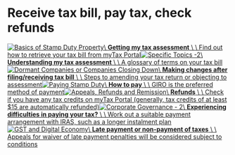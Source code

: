 # Receive tax bill, pay tax, check refunds

[![Basics of Stamp Duty Property](https://www.iras.gov.sg/images/default-source/illustrations-png/basics-of-stamp-duty-for-property.png?sfvrsn=99d1c001_3)\\
**Getting my tax assessment** \\
\\
Find out how to retrieve your tax bill from myTax Portal](https://www.iras.gov.sg/taxes/individual-income-tax/basics-of-individual-income-tax/receive-tax-bill-pay-tax-check-refunds/getting-my-tax-assessment)[![Specific Topics -2](https://www.iras.gov.sg/images/default-source/illustrations-png/specific-topics-2.png?sfvrsn=4f209a25_3)\\
**Understanding my tax assessment** \\
\\
A glossary of terms on your tax bill](https://www.iras.gov.sg/taxes/individual-income-tax/basics-of-individual-income-tax/receive-tax-bill-pay-tax-check-refunds/understanding-my-tax-assessment)[![Dormant Companies or Companies Closing Down](https://www.iras.gov.sg/images/default-source/illustrations-png/dormant-companies-or-companies-closing-down.png?sfvrsn=d200bbb0_3)\\
**Making changes after filing/receiving tax bill** \\
\\
Steps to amending your tax return or objecting to assessment](https://www.iras.gov.sg/taxes/individual-income-tax/basics-of-individual-income-tax/understanding-my-income-tax-filing/making-changes-after-filing-receiving-tax-bill)[![Paying Stamp Duty](https://www.iras.gov.sg/images/default-source/illustrations-png/paying-stamp-duty.png?sfvrsn=42cc5d0d_3)\\
**How to pay** \\
\\
GIRO is the preferred method of payment](https://www.iras.gov.sg/taxes/individual-income-tax/basics-of-individual-income-tax/receive-tax-bill-pay-tax-check-refunds/how-to-pay)[![Appeals, Refunds and Remission](https://www.iras.gov.sg/images/default-source/illustrations-png/appeals-refunds-relief-and-remission_.png?sfvrsn=b3aa7860_3)\\
**Refunds** \\
\\
Check if you have any tax credits on myTax Portal (generally, tax credits of at least $15 are automatically refunded)](https://www.iras.gov.sg/taxes/individual-income-tax/basics-of-individual-income-tax/receive-tax-bill-pay-tax-check-refunds/refunds)[![Corporate Governance - 2](https://www.iras.gov.sg/images/default-source/illustrations-png/corporate-governance-2.png?sfvrsn=50b4bb28_3)\\
**Experiencing difficulties in paying your tax?** \\
\\
Work out a suitable payment arrangement with IRAS, such as a longer instalment plan](https://www.iras.gov.sg/taxes/individual-income-tax/basics-of-individual-income-tax/receive-tax-bill-pay-tax-check-refunds/experiencing-difficulties-in-paying-your-tax)[![GST and Digital Economy](https://www.iras.gov.sg/images/default-source/illustrations-png/gst-and-digital-economy10869a25-0ca6-4cef-a572-9c2095a1e10c.png?sfvrsn=31c7462b_1)\\
**Late payment or non-payment of taxes** \\
\\
Appeals for waiver of late payment penalties will be considered subject to conditions](https://www.iras.gov.sg/taxes/individual-income-tax/basics-of-individual-income-tax/receive-tax-bill-pay-tax-check-refunds/late-payment-or-non-payment-of-individual-income-tax)